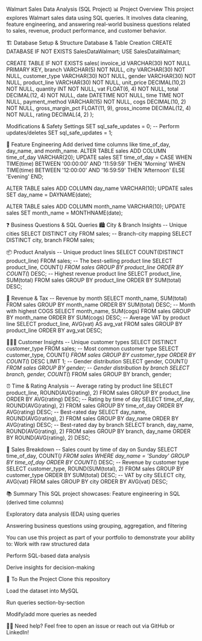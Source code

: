 Walmart Sales Data Analysis (SQL Project)
📊 Project Overview
This project explores Walmart sales data using SQL queries. It involves data cleaning, feature engineering, and answering real-world business questions related to sales, revenue, product performance, and customer behavior.

🏗️ Database Setup & Structure
Database & Table Creation
CREATE DATABASE IF NOT EXISTS SalesDataWalmart;
USE SalesDataWalmart;

CREATE TABLE IF NOT EXISTS sales(
  invoice_id VARCHAR(30) NOT NULL PRIMARY KEY,
  branch VARCHAR(5) NOT NULL,
  city VARCHAR(30) NOT NULL,
  customer_type VARCHAR(30) NOT NULL,
  gender VARCHAR(30) NOT NULL,
  product_line VARCHAR(30) NOT NULL,
  unit_price DECIMAL(10,2) NOT NULL,
  quantity INT NOT NULL,
  vat FLOAT(6, 4) NOT NULL,
  total DECIMAL(12, 4) NOT NULL,
  date DATETIME NOT NULL,
  time TIME NOT NULL,
  payment_method VARCHAR(15) NOT NULL,
  cogs DECIMAL(10, 2) NOT NULL,
  gross_margin_pct FLOAT(11, 9),
  gross_income DECIMAL(12, 4) NOT NULL,
  rating DECIMAL(4, 2)
);

Modifications & Safety Settings
SET sql_safe_updates = 0;
-- Perform updates/deletes
SET sql_safe_updates = 1;


🧪 Feature Engineering
Add derived time columns like time_of_day, day_name, and month_name.
ALTER TABLE sales ADD COLUMN time_of_day VARCHAR(20);
UPDATE sales
SET time_of_day = CASE
  WHEN TIME(time) BETWEEN '00:00:00' AND '11:59:59' THEN 'Morning'
  WHEN TIME(time) BETWEEN '12:00:00' AND '16:59:59' THEN 'Afternoon'
  ELSE 'Evening'
END;

ALTER TABLE sales ADD COLUMN day_name VARCHAR(10);
UPDATE sales SET day_name = DAYNAME(date);

ALTER TABLE sales ADD COLUMN month_name VARCHAR(10);
UPDATE sales SET month_name = MONTHNAME(date);


❓ Business Questions & SQL Queries
🏙️ City & Branch Insights
-- Unique cities
SELECT DISTINCT city FROM sales;
-- Branch-city mapping
SELECT DISTINCT city, branch FROM sales;

📦 Product Analysis
-- Unique product lines
SELECT COUNT(DISTINCT product_line) FROM sales;
-- The best-selling product line
SELECT product_line, COUNT(*) FROM sales GROUP BY product_line ORDER BY COUNT(*) DESC;
-- Highest revenue product line
SELECT product_line, SUM(total) FROM sales GROUP BY product_line ORDER BY SUM(total) DESC;

💸 Revenue & Tax
-- Revenue by month
SELECT month_name, SUM(total) FROM sales GROUP BY month_name ORDER BY SUM(total) DESC;
-- Month with highest COGS
SELECT month_name, SUM(cogs) FROM sales GROUP BY month_name ORDER BY SUM(cogs) DESC;
-- Average VAT by product line
SELECT product_line, AVG(vat) AS avg_vat FROM sales GROUP BY product_line ORDER BY avg_vat DESC;

🧑‍🤝‍🧑 Customer Insights
-- Unique customer types
SELECT DISTINCT customer_type FROM sales;
-- Most common customer type
SELECT customer_type, COUNT(*) FROM sales GROUP BY customer_type ORDER BY COUNT(*) DESC LIMIT 1;
-- Gender distribution
SELECT gender, COUNT(*) FROM sales GROUP BY gender;
-- Gender distribution by branch
SELECT branch, gender, COUNT(*) FROM sales GROUP BY branch, gender;

⏰ Time & Rating Analysis
-- Average rating by product line
SELECT product_line, ROUND(AVG(rating), 2) FROM sales GROUP BY product_line ORDER BY AVG(rating) DESC;
-- Rating by time of day
SELECT time_of_day, ROUND(AVG(rating), 2) FROM sales GROUP BY time_of_day ORDER BY AVG(rating) DESC;
-- Best-rated day
SELECT day_name, ROUND(AVG(rating), 2) FROM sales GROUP BY day_name ORDER BY AVG(rating) DESC;
-- Best-rated day by branch
SELECT branch, day_name, ROUND(AVG(rating), 2) FROM sales GROUP BY branch, day_name ORDER BY ROUND(AVG(rating), 2) DESC;

🧾 Sales Breakdown
-- Sales count by time of day on Sunday
SELECT time_of_day, COUNT(*) FROM sales WHERE day_name = 'Sunday' GROUP BY time_of_day ORDER BY COUNT(*) DESC;
-- Revenue by customer type
SELECT customer_type, ROUND(SUM(total), 2) FROM sales GROUP BY customer_type ORDER BY SUM(total) DESC;
-- VAT by city
SELECT city, AVG(vat) FROM sales GROUP BY city ORDER BY AVG(vat) DESC;


📚 Summary
This SQL project showcases:
Feature engineering in SQL (derived time columns)


Exploratory data analysis (EDA) using queries


Answering business questions using grouping, aggregation, and filtering


You can use this project as part of your portfolio to demonstrate your ability to:
Work with raw structured data


Perform SQL-based data analysis


Derive insights for decision-making



📌 To Run the Project
Clone this repository


Load the dataset into MySQL


Run queries section-by-section


Modify/add more queries as needed



🙋‍♂️ Need help?
Feel free to open an issue or reach out via GitHub or LinkedIn!

